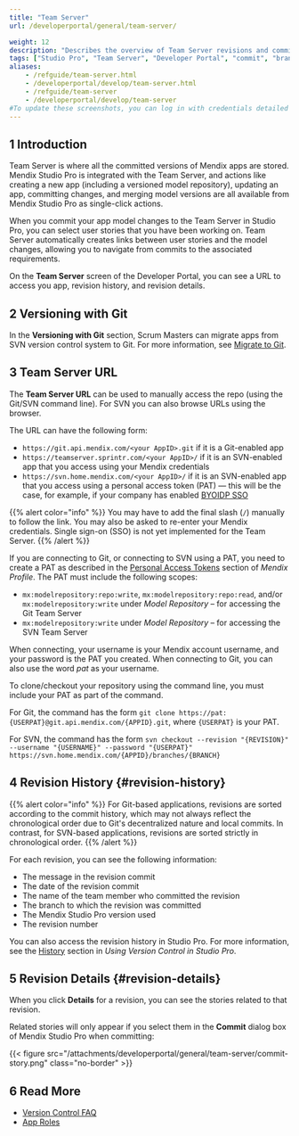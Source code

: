 ```yaml
---
title: "Team Server"
url: /developerportal/general/team-server/

weight: 12
description: "Describes the overview of Team Server revisions and commits."
tags: ["Studio Pro", "Team Server", "Developer Portal", "commit", "branch"]
aliases:
    - /refguide/team-server.html
    - /developerportal/develop/team-server.html
    - /refguide/team-server
    - /developerportal/develop/team-server
#To update these screenshots, you can log in with credentials detailed in How to Update Screenshots Using Team Apps.
---
```


## 1 Introduction

Team Server is where all the committed versions of Mendix apps are stored. Mendix Studio Pro is integrated with the Team Server, and actions like creating a new app (including a versioned model repository), updating an app, committing changes, and merging model versions are all available from Mendix Studio Pro as single-click actions.

When you commit your app model changes to the Team Server in Studio Pro, you can select user stories that you have been working on. Team Server automatically creates links between user stories and the model changes, allowing you to navigate from commits to the associated requirements. 

On the **Team Server** screen of the Developer Portal, you can see a URL to access you app, revision history, and revision details.

## 2 Versioning with Git

In the **Versioning with Git** section, Scrum Masters can migrate apps from SVN version control system to Git. For more information, see [Migrate to Git](/developerportal/general/migrate-to-git/). 

## 3 Team Server URL

The **Team Server URL** can be used to manually access the repo (using the Git/SVN command line). For SVN you can also browse URLs using the browser. 

The URL can have the following form:

* `https://git.api.mendix.com/<your AppID>.git` if it is a Git-enabled app
* `https://teamserver.sprintr.com/<your AppID>/` if it is an SVN-enabled app that you access using your Mendix credentials
* `https://svn.home.mendix.com/<your AppID>/` if it is an SVN-enabled app that you access using a personal access token (PAT) — this will be the case, for example, if your company has enabled [BYOIDP SSO](/control-center/security/set-up-sso-byoidp/)

{{% alert color="info" %}}
You may have to add the final slash (`/`) manually to follow the link. You may also be asked to re-enter your Mendix credentials. Single sign-on (SSO) is not yet implemented for the Team Server. 
{{% /alert %}}

If you are connecting to Git, or connecting to SVN using a PAT, you need to create a PAT as described in the [Personal Access Tokens](/community-tools/mendix-profile/user-settings/#pat) section of *Mendix Profile*. The PAT must include the following scopes:

* `mx:modelrepository:repo:write`, `mx:modelrepository:repo:read`, and/or `mx:modelrepository:write` under *Model Repository* – for accessing the Git Team Server
* `mx:modelrepository:write` under *Model Repository* – for accessing the SVN Team Server

When connecting, your username is your Mendix account username, and your password is the PAT you created. When connecting to Git, you can also use the word *pat* as your username.

To clone/checkout your repository using the command line, you must include your PAT as part of the command.

For Git, the command has the form `git clone https://pat:{USERPAT}@git.api.mendix.com/{APPID}.git`, where `{USERPAT}` is your PAT.

For SVN, the command has the form `svn checkout --revision "{REVISION}" --username "{USERNAME}" --password "{USERPAT}" https://svn.home.mendix.com/{APPID}/branches/{BRANCH}`

## 4 Revision History {#revision-history}

{{% alert color="info" %}} For Git-based applications, revisions are sorted according to the commit history, which may not always reflect the chronological order due to Git's decentralized nature and local commits. In contrast, for SVN-based applications, revisions are sorted strictly in chronological order. {{% /alert %}}

For each revision, you can see the following information:

* The message in the revision commit
* The date of the revision commit
* The name of the team member who committed the revision
* The branch to which the revision was committed
* The Mendix Studio Pro version used
* The revision number

You can also access the revision history in Studio Pro. For more information, see the [History](/refguide/using-version-control-in-studio-pro/#history) section in *Using Version Control in Studio Pro*.

## 5 Revision Details {#revision-details}

When you click **Details** for a revision, you can see the stories related to that revision.

Related stories will only appear if you select them in the **Commit** dialog box of Mendix Studio Pro when committing:

{{< figure src="/attachments/developerportal/general/team-server/commit-story.png" class="no-border" >}}

## 6 Read More

* [Version Control FAQ](/refguide/version-control-faq/)
* [App Roles](/developerportal/general/app-roles/)
